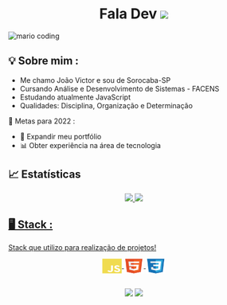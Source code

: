 

<h1 align="center" >Fala Dev  <img src="https://media.giphy.com/media/hvRJCLFzcasrR4ia7z/giphy.gif" width="30px"></h1>

![mario coding](https://i.imgur.com/1ZvVkDc.gif)

## 💡 Sobre mim :

 - Me chamo João Victor e sou de Sorocaba-SP
 - Cursando Análise e Desenvolvimento de Sistemas - FACENS
 - Estudando atualmente JavaScript
 - Qualidades: Disciplina, Organização e Determinação 

🎯 Metas para 2022 :

- 📂 Expandir meu portfólio
- 📊 Obter experiência na área de tecnologia

## 📈 Estatísticas

<div align="center">
  <a href="https://github.com/joaox12">
  <img height="180em" src="https://github-readme-stats.vercel.app/api/top-langs/?username=joaox12&layout=compact&langs_count=7&theme=react&hide_border=true"/>
  <img height="180em" src="https://github-readme-stats.vercel.app/api?username=joaox12&show_icons=true&theme=react&include_all_commits=true&count_private=true&hide_border=true"/>
</div>

## 🖥️ Stack :
 Stack que utilizo para realização de projetos!
<div align="center">
  <img align="center" alt="Rafa-Js" height="30" width="40" src="https://raw.githubusercontent.com/devicons/devicon/master/icons/javascript/javascript-plain.svg">
 
  <img align="center" alt="Rafa-HTML" height="30" width="40" src="https://raw.githubusercontent.com/devicons/devicon/master/icons/html5/html5-original.svg">
  <img align="center" alt="Rafa-CSS" height="30" width="40" src="https://raw.githubusercontent.com/devicons/devicon/master/icons/css3/css3-original.svg">
  
  ##
   <a href="https://www.linkedin.com/in/jo%C3%A3o-victor-338640184/" target="_blank"><img src="https://img.shields.io/badge/-LinkedIn-%230077B5?style=for-the-badge&logo=linkedin&logoColor=white" target="_blank"></a> 
   <a href="https://twitter.com/ImJoao132" target="_blank"><img src="https://img.shields.io/badge/Twitter-2CA5E0?style=for-the-badge&logo=twitter&logoColor=white" target="_blank"></a>
   

